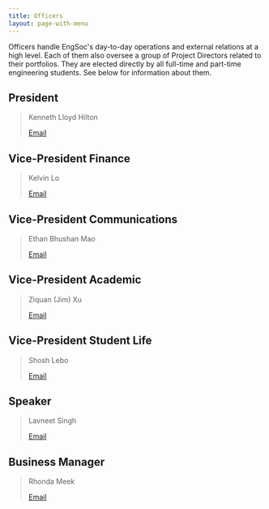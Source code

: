 ```yaml
---
title: Officers
layout: page-with-menu
---
```


Officers handle EngSoc's day-to-day operations and external relations at a high level. Each of them also oversee a group of Project Directors related to their portfolios. They are elected directly by all full-time and part-time engineering students. See below for information about them.


## President 
> Kenneth Lloyd Hilton
>
> <a class="button is-small president" href="mailto:president@skule.ca">Email</a> 

## Vice-President Finance
> Kelvin Lo
> 
> <a class="button is-small vp-finance" href="mailto:vpfinance@skule.ca">Email</a>

## Vice-President Communications
> Ethan Bhushan Mao
> 
> <a class="button is-small vp-comms" href="mailto:vpcomm@skule.ca">Email</a>

## Vice-President Academic
> Ziquan (Jim) Xu
> 
> <a class="button is-small vp-academic" href="mailto:vpacademic@skule.ca">Email</a>

## Vice-President Student Life
> Shosh Lebo
> 
> <a class="button is-small vp-student-life" href="mailto:vpstudentlife@skule.ca">Email</a>

## Speaker
> Lavneet Singh
> 
> <a class="button is-small speaker" href="mailto:speaker@g.skule.ca">Email</a>

## Business Manager
> Rhonda Meek
> 
> <a class="button is-small business-manager" href="mailto:rhonda@g.skule.ca">Email</a>
